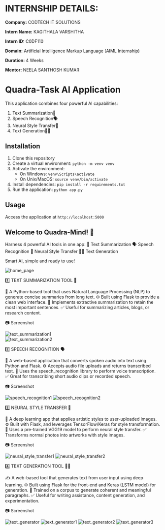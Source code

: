 # INTERNSHIP DETAILS:
**Company:** CODTECH IT SOLUTIONS

**Intern Name:** KAGITHALA VARSHITHA

**Intern ID:** C0DF110

**Domain:** Artificial Intelligence Markup Language (AIML Internship)

**Duration:** 4 Weeks

**Mentor:** NEELA SANTHOSH KUMAR

# Quadra-Task AI Application

This application combines four powerful AI capabilities:
1. Text Summarization🧠
2. Speech Recognition🗣️
3. Neural Style Transfer🎨
4. Text Generation✍🏻

## Installation
1. Clone this repository
2. Create a virtual environment: `python -m venv venv`
3. Activate the environment:
   - On Windows: `venv\Scripts\activate`
   - On Unix/MacOS: `source venv/bin/activate`
4. Install dependencies: `pip install -r requirements.txt`
5. Run the application: `python app.py`

## Usage
Access the application at `http://localhost:5000`

## Welcome to Quadra-Mind! 🤖
Harness 4 powerful AI tools in one app:
🧠 Text Summarization
🗣️ Speech Recognition
🎨 Neural Style Transfer
✍🏻 Text Generation

Smart AI, simple and ready to use!

![home_page](https://github.com/user-attachments/assets/0240223f-f840-43e5-a716-77777dab99db)

1️⃣ TEXT SUMMARIZATION TOOL 🧠

📝 A Python-based tool that uses Natural Language Processing (NLP) to generate concise summaries from long text.
⚙️ Built using Flask to provide a clean web interface.
🧠 Implements extractive summarization to retain the most important sentences.
✅ Useful for summarizing articles, blogs, or research content.

📷 Screenshot

![text_summarization1](https://github.com/user-attachments/assets/70b500d1-8c1c-4e89-a8aa-08cc237bc6cc)    
![text_summarization2](https://github.com/user-attachments/assets/b29c4661-59e0-4b7f-82c3-4e2dbca471f6)

2️⃣ SPEECH RECOGNITION 🗣️

🎤 A web-based application that converts spoken audio into text using Python and Flask.
⚙️ Accepts audio file uploads and returns transcribed text.
🧠 Uses the speech_recognition library to perform voice transcription.
✅ Great for transcribing short audio clips or recorded speech.

📷 Screenshot

![speech_recognition1](https://github.com/user-attachments/assets/80219f1a-baae-4f38-b99b-21c15a0a6426)
![speech_recognition2](https://github.com/user-attachments/assets/004402d2-b20e-403a-85c2-cd93227bb154)

3️⃣ NEURAL STYLE TRANSFER 🎨

🎨 A deep learning app that applies artistic styles to user-uploaded images.
⚙️ Built with Flask, and leverages TensorFlow/Keras for style transformation.
🧠 Uses a pre-trained VGG19 model to perform neural style transfer.
✅ Transforms normal photos into artworks with style images.

📷 Screenshot

![neural_style_transfer1](https://github.com/user-attachments/assets/8975dca1-e8e7-4355-8214-735f4f7a552d)
![neural_style_transfer2](https://github.com/user-attachments/assets/feb9f12e-228e-4c5d-b80f-6b93c47f3e30)

4️⃣ TEXT GENERATION TOOL ✍🏻

✍️ A web-based tool that generates text from user input using deep learning.
⚙️ Built using Flask for the front-end and Keras (LSTM model) for generation.
🧠 Trained on a corpus to generate coherent and meaningful paragraphs.
✅ Useful for writing assistance, content generation, and experimentation.

📷 Screenshot

![text_generator](https://github.com/user-attachments/assets/8534d588-945a-41e7-ba8b-a4e1b351cfea)
![text_generator1](https://github.com/user-attachments/assets/91cf315e-1df8-4e3c-9e5e-2fa3ef0a1f36)
![text_generator2](https://github.com/user-attachments/assets/96e6baae-aac9-47fb-8458-a7bbcb48428b)
![text_generator3](https://github.com/user-attachments/assets/a3d4bc05-5877-4529-bd76-5c39430b0779)
